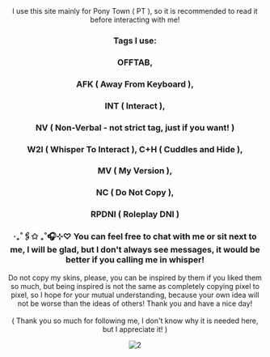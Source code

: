 <div align="center">
I use this site mainly for Pony Town ( PT ), so it is recommended to read it before interacting with me!

### Tags I use: 
### OFFTAB,<br/> 
### AFK ( Away From Keyboard ),<br/> 
### INT ( Interact ),<br/> 
### NV ( Non-Verbal - not strict tag, just if you want! )<br/> 
### W2I ( Whisper To Interact ), C+H ( Cuddles and Hide ),<br/> 
### MV ( My Version ),<br/> 
### NC ( Do Not Copy ),<br/>
### RPDNI ( Roleplay DNI )<br/>

### ‧₊˚🖇️✩ ₊˚🎧⊹♡ You can feel free to chat with me or sit next to me, I will be glad, but I don't always see messages, it would be better if you calling me in whisper!<br/>
Do not copy my skins, please, you can be inspired by them if you liked them so much, but being inspired is not the same as completely copying pixel to pixel, so I hope for your mutual understanding, because your own idea will not be worse than the ideas of others! Thank you and have a nice day!<br/>
<br/>( Thank you so much for following me, I don't know why it is needed here, but I appreciate it! )

![2 ](https://github.com/user-attachments/assets/ede19d5f-1d48-4b9d-9b08-22f98d74d61d)
</div>

